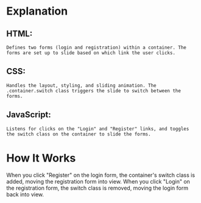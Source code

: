 # Explanation

## HTML:
    Defines two forms (login and registration) within a container. The forms are set up to slide based on which link the user clicks.
## CSS:
    Handles the layout, styling, and sliding animation. The .container.switch class triggers the slide to switch between the forms.
## JavaScript:
    Listens for clicks on the "Login" and "Register" links, and toggles the switch class on the container to slide the forms.

# How It Works
When you click "Register" on the login form, the container's switch class is added, moving the registration form into view.
When you click "Login" on the registration form, the switch class is removed, moving the login form back into view.